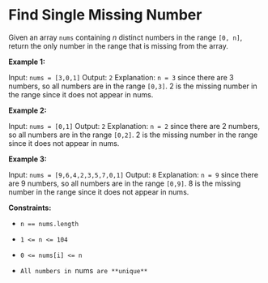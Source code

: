 # Find Single Missing Number

Given an array `nums` containing *n* distinct numbers in the range `[0, n]`, return the only number in the range that is missing from the array.

**Example 1:**

Input: `nums = [3,0,1]`
Output: `2`
Explanation: `n = 3` since there are 3 numbers, so all numbers are in the range `[0,3]`. 2 is the missing number in the range since it does not appear in nums.

**Example 2:**

Input: `nums = [0,1]`
Output: `2`
Explanation: `n = 2` since there are 2 numbers, so all numbers are in the range `[0,2]`. 2 is the missing number in the range since it does not appear in nums.

**Example 3:**

Input: `nums = [9,6,4,2,3,5,7,0,1]`
Output: `8`
Explanation: `n = 9` since there are 9 numbers, so all numbers are in the range `[0,9]`. 8 is the missing number in the range since it does not appear in nums.


**Constraints:**

+ `n == nums.length`

+ `1 <= n <= 104`

+ `0 <= nums[i] <= n`

+ `All numbers in `nums` are **unique**`
